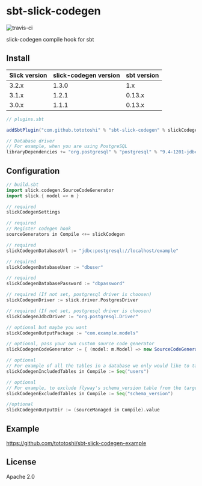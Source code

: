 # sbt-slick-codegen

![travis-ci](https://travis-ci.org/tototoshi/sbt-slick-codegen.svg?branch=master)

slick-codegen compile hook for sbt

## Install

|Slick version|slick-codegen version|sbt version|
|-------------|---------------------|-----------|
|        3.2.x|                1.3.0|        1.x|
|        3.1.x|                1.2.1|     0.13.x|
|        3.0.x|                1.1.1|     0.13.x|


```scala
// plugins.sbt

addSbtPlugin("com.github.tototoshi" % "sbt-slick-codegen" % slickCodegenVersion)

// Database driver
// For example, when you are using PostgreSQL
libraryDependencies += "org.postgresql" % "postgresql" % "9.4-1201-jdbc41"
```

## Configuration

```scala
// build.sbt
import slick.codegen.SourceCodeGenerator
import slick.{ model => m }

// required
slickCodegenSettings

// required
// Register codegen hook
sourceGenerators in Compile <+= slickCodegen

// required
slickCodegenDatabaseUrl := "jdbc:postgresql://localhost/example"

// required
slickCodegenDatabaseUser := "dbuser"

// required
slickCodegenDatabasePassword := "dbpassword"

// required (If not set, postgresql driver is choosen)
slickCodegenDriver := slick.driver.PostgresDriver

// required (If not set, postgresql driver is choosen)
slickCodegenJdbcDriver := "org.postgresql.Driver"

// optional but maybe you want
slickCodegenOutputPackage := "com.example.models"

// optional, pass your own custom source code generator
slickCodegenCodeGenerator := { (model: m.Model) => new SourceCodeGenerator(model) }

// optional
// For example of all the tables in a database we only would like to take table named "users"
slickCodegenIncludedTables in Compile := Seq("users")

// optional
// For example, to exclude flyway's schema_version table from the target of codegen. This still applies after slickCodegenIncludedTables.
slickCodegenExcludedTables in Compile := Seq("schema_version")

//optional
slickCodegenOutputDir := (sourceManaged in Compile).value
```

## Example

https://github.com/tototoshi/sbt-slick-codegen-example


## License

Apache 2.0
